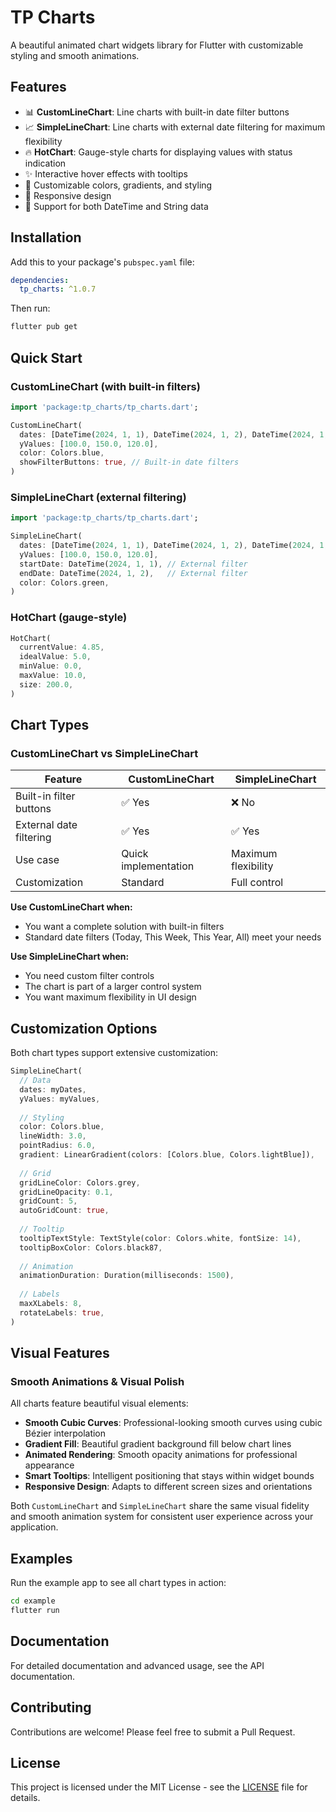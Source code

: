 # TP Charts

A beautiful animated chart widgets library for Flutter with customizable styling and smooth animations.

## Features

- 📊 **CustomLineChart**: Line charts with built-in date filter buttons
- 📈 **SimpleLineChart**: Line charts with external date filtering for maximum flexibility  
- 🔥 **HotChart**: Gauge-style charts for displaying values with status indication
- ✨ Interactive hover effects with tooltips
- 🎨 Customizable colors, gradients, and styling
- 📱 Responsive design
- 🎯 Support for both DateTime and String data

## Installation

Add this to your package's `pubspec.yaml` file:

```yaml
dependencies:
  tp_charts: ^1.0.7
```

Then run:

```bash
flutter pub get
```

## Quick Start

### CustomLineChart (with built-in filters)

```dart
import 'package:tp_charts/tp_charts.dart';

CustomLineChart(
  dates: [DateTime(2024, 1, 1), DateTime(2024, 1, 2), DateTime(2024, 1, 3)],
  yValues: [100.0, 150.0, 120.0],
  color: Colors.blue,
  showFilterButtons: true, // Built-in date filters
)
```

### SimpleLineChart (external filtering)

```dart
import 'package:tp_charts/tp_charts.dart';

SimpleLineChart(
  dates: [DateTime(2024, 1, 1), DateTime(2024, 1, 2), DateTime(2024, 1, 3)],
  yValues: [100.0, 150.0, 120.0],
  startDate: DateTime(2024, 1, 1), // External filter
  endDate: DateTime(2024, 1, 2),   // External filter
  color: Colors.green,
)
```

### HotChart (gauge-style)

```dart
HotChart(
  currentValue: 4.85,
  idealValue: 5.0,
  minValue: 0.0,
  maxValue: 10.0,
  size: 200.0,
)
```

## Chart Types

### CustomLineChart vs SimpleLineChart

| Feature | CustomLineChart | SimpleLineChart |
|---------|----------------|-----------------|
| Built-in filter buttons | ✅ Yes | ❌ No |
| External date filtering | ✅ Yes | ✅ Yes |
| Use case | Quick implementation | Maximum flexibility |
| Customization | Standard | Full control |

**Use CustomLineChart when:**
- You want a complete solution with built-in filters
- Standard date filters (Today, This Week, This Year, All) meet your needs

**Use SimpleLineChart when:**
- You need custom filter controls
- The chart is part of a larger control system
- You want maximum flexibility in UI design

## Customization Options

Both chart types support extensive customization:

```dart
SimpleLineChart(
  // Data
  dates: myDates,
  yValues: myValues,
  
  // Styling
  color: Colors.blue,
  lineWidth: 3.0,
  pointRadius: 6.0,
  gradient: LinearGradient(colors: [Colors.blue, Colors.lightBlue]),
  
  // Grid
  gridLineColor: Colors.grey,
  gridLineOpacity: 0.1,
  gridCount: 5,
  autoGridCount: true,
  
  // Tooltip
  tooltipTextStyle: TextStyle(color: Colors.white, fontSize: 14),
  tooltipBoxColor: Colors.black87,
  
  // Animation
  animationDuration: Duration(milliseconds: 1500),
  
  // Labels
  maxXLabels: 8,
  rotateLabels: true,
)
```

## Visual Features

### Smooth Animations & Visual Polish

All charts feature beautiful visual elements:

- **Smooth Cubic Curves**: Professional-looking smooth curves using cubic Bézier interpolation
- **Gradient Fill**: Beautiful gradient background fill below chart lines
- **Animated Rendering**: Smooth opacity animations for professional appearance
- **Smart Tooltips**: Intelligent positioning that stays within widget bounds
- **Responsive Design**: Adapts to different screen sizes and orientations

Both `CustomLineChart` and `SimpleLineChart` share the same visual fidelity and smooth animation system for consistent user experience across your application.

## Examples

Run the example app to see all chart types in action:

```bash
cd example
flutter run
```

## Documentation

For detailed documentation and advanced usage, see the API documentation.

## Contributing

Contributions are welcome! Please feel free to submit a Pull Request.

## License

This project is licensed under the MIT License - see the [LICENSE](LICENSE) file for details.